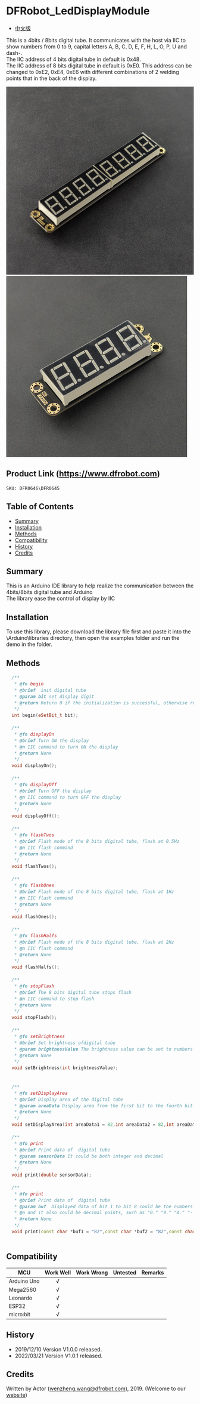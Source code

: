 # DFRobot_LedDisplayModule

* [中文版](./README_CN.md)
  
This is a 4bits / 8bits digital tube. It communicates with the host via IIC to show numbers from 0 to 9, capital letters A, B, C, D, E, F, H, L, O, P, U and dash-. <br>
The IIC address of 4 bits digital tube in default is 0x48. <br>
The IIC address of 8 bits digital tube in default is 0xE0. This address can be changed to 0xE2, 0xE4, 0xE6 with different combinations of 2 welding points that in the back of the display. <br>

![Product Image](./resources/images/DFR0646.png)
![Product Image](./resources/images/DFR0645.png)

## Product Link (https://www.dfrobot.com)
    SKU: DFR0646\DFR0645
    
## Table of Contents
  - [Summary](#summary)
  - [Installation](#installation)
  - [Methods](#methods)
  - [Compatibility](#compatibility)
  - [History](#history)
  - [Credits](#credits)

## Summary
This is an Arduino IDE library to help realize the communication between the 4bits/8bits digital tube and Arduino<br>
The library ease the control of display by IIC<br>

## Installation

To use this library, please download the library file first and paste it into the \Arduino\libraries directory, then open the examples folder and run the demo in the folder.

## Methods

```C++
  /**
   * @fn begin
   * @brief  init digital tube
   * @param bit set display digit
   * @return Return 0 if the initialization is successful, otherwise return non-zero
   */
  int begin(eSetBit_t bit);
  
  /**
   * @fn displayOn
   * @brief Turn ON the display
   * @n IIC command to turn ON the display
   * @return None
   */
  void displayOn();
  
  /**
   * @fn displayOff
   * @brief Turn OFF the display 
   * @n IIC command to turn OFF the display
   * @return None
   */  
  void displayOff();

  /**
   * @fn flashTwos
   * @brief Flash mode of the 8 bits digital tube, flash at 0.5Hz
   * @n IIC flash command
   * @return None
   */
  void flashTwos();
  
  /**
   * @fn flashOnes
   * @brief Flash mode of the 8 bits digital tube, flash at 1Hz
   * @n IIC flash command
   * @return None
   */
  void flashOnes();
  
  /**
   * @fn flashHalfs
   * @brief Flash mode of the 8 bits digital tube, flash at 2Hz
   * @n IIC flash command
   * @return None
   */
  void flashHalfs();
  
  /**
   * @fn stopFlash
   * @brief The 8 bits digital tube stops flash 
   * @n IIC command to stop flash
   * @return None
   */
  void stopFlash();

  /**
   * @fn setBrightness
   * @brief Set brightness ofdigital tube
   * @param brightnessValue The brightness value can be set to numbers 1~8
   * @return None
   */
  void setBrightness(int brightnessValue); 

  
  /**
   * @fn setDisplayArea
   * @brief Display area of the digital tube
   * @param areaData Display area from the first bit to the fourth bit could be number 1~4.
   * @return None
   */
  void setDisplayArea(int areaData1 = 82,int areaData2 = 82,int areaData3 = 82,int areaData4 = 82,int areaData5 = 82,int areaData6 = 82,int areaData7 = 82,int areaData8 = 82);
  
  /**
   * @fn print
   * @brief Print data of  digital tube
   * @param sensorData It could be both integer and decimal
   * @return None
   */  
  void print(double sensorData);
  
  /**
   * @fn print
   * @brief Print data of  digital tube
   * @param buf  Displayed data of bit 1 to bit 8 could be the numbers 0 to 9, capital letters A, B, C, D, E, F, H, L, O, P, U and dash-,
   * @n and it also could be decimal points, such as "0." "9." "A." "-."
   * @return None
   */
  void print(const char *buf1 = "82",const char *buf2 = "82",const char *buf3 = "82",const char *buf4 = "82",const char *buf5 = "82",const char *buf6 = "82",const char *buf7 = "82",const char *buf8 = "82");
  
```

## Compatibility

MCU                | Work Well    | Work Wrong   | Untested    | Remarks
------------------ | :----------: | :----------: | :---------: | -----
Arduino Uno        |      √       |              |             | 
Mega2560           |      √       |              |             | 
Leonardo           |      √       |              |             | 
ESP32              |      √       |              |             | 
micro:bit          |      √       |              |             | 

## History

- 2019/12/10 Version V1.0.0 released.
- 2022/03/21 Version V1.0.1 released.

## Credits

Written by Actor (wenzheng.wang@dfrobot.com), 2019. (Welcome to our [website](https://www.dfrobot.com/))






